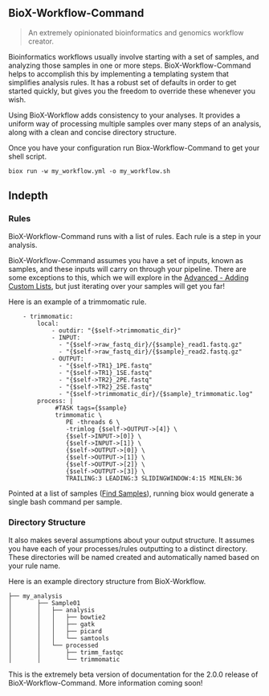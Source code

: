 ## BioX-Workflow-Command

> An extremely opinionated bioinformatics and genomics workflow creator.

Bioinformatics workflows usually involve starting with a set of samples, and analyzing those samples in one or more steps. BioX-Workflow-Command helps to accomplish this by implementing a templating system that simplifies analysis rules. It has a robust set of defaults in order to get started quickly, but gives you the freedom to override these whenever you wish.

Using BioX-Workflow adds consistency to your analyses. It provides a uniform way of processing multiple samples over many steps of an analysis, along with a clean and concise directory structure.

Once you have your configuration run Biox-Workflow-Command to get your shell script.

```
biox run -w my_workflow.yml -o my_workflow.sh
```

## Indepth

### Rules

BioX-Workflow-Command runs with a list of rules. Each rule is a step in your analysis.

BioX-Workflow-Command assumes you have a set of inputs, known as samples, and these inputs will carry on through your pipeline. There are some exceptions to this, which we will explore in the [Advanced - Adding Custom Lists](/advanced-adding-custom-lists.md), but just iterating over your samples will get you far!

Here is an example of a trimmomatic rule.

```
    - trimmomatic:
        local:
            - outdir: "{$self->trimmomatic_dir}"
            - INPUT:
              - "{$self->raw_fastq_dir}/{$sample}_read1.fastq.gz"
              - "{$self->raw_fastq_dir}/{$sample}_read2.fastq.gz"
            - OUTPUT:
              - "{$self->TR1}_1PE.fastq"
              - "{$self->TR1}_1SE.fastq"
              - "{$self->TR2}_2PE.fastq"
              - "{$self->TR2}_2SE.fastq"
              - "{$self->trimmomatic_dir}/{$sample}_trimmomatic.log"
        process: |
             #TASK tags={$sample}
             trimmomatic \
                PE -threads 6 \
                -trimlog {$self->OUTPUT->[4]} \
                {$self->INPUT->[0]} \
                {$self->INPUT->[1]} \
                {$self->OUTPUT->[0]} \
                {$self->OUTPUT->[1]} \
                {$self->OUTPUT->[2]} \
                {$self->OUTPUT->[3]} \
                TRAILING:3 LEADING:3 SLIDINGWINDOW:4:15 MINLEN:36
```

Pointed at a list of samples \([Find Samples](/find-samples.md)\), running biox would generate a single bash command per sample.

### Directory Structure

It also makes several assumptions about your output structure. It assumes you have each of your processes/rules outputting to a distinct directory.  These directories will be named created and automatically named based on your rule name.

Here is an example directory structure from BioX-Workflow.

```
├── my_analysis
│       ├── Sample01
│       │   ├── analysis
│       │   │   ├── bowtie2
│       │   │   ├── gatk
│       │   │   ├── picard
│       │   │   └── samtools
│       │   └── processed
│       │       ├── trimm_fastqc
│       │       └── trimmomatic
```

This is the extremely beta version of documentation for the 2.0.0 release of BioX-Workflow-Command. More information coming soon!

